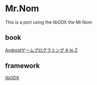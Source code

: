 # Mr.Nom
This is a port using the libGDX the Mr.Nom
## book
[Androidゲームプログラミング A to Z](http://book.impress.co.jp/books/3113)

## framework
[libGDX](http://libgdx.badlogicgames.com)

